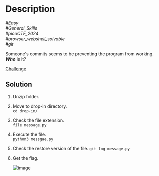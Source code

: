 # Description

_#Easy_<br>
_#General_Skills_<br>
_#picoCTF_2024_<br>
_#browser_webshell_solvable_<br>
_#git_<br>

Someone's commits seems to be preventing the program from working. ***Who*** is it?

[Challenge](Blame-Game.zip)

## Solution

1. Unzip folder.
2. Move to drop-in directory.<br>
   `cd drop-in/`
3. Check the file extension.<br>
   `file message.py`
4. Execute the file.<br>
   `python3 messgae.py`
5. Check the restore version of the file.
   `git log message.py`
6. Get the flag.
   
   ![image](https://github.com/user-attachments/assets/9fbe1fd8-09a7-4aaa-a64d-5985ab0dbcf5)
